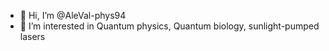 - 👋 Hi, I’m @AleVal-phys94
- 👀 I’m interested in Quantum physics, Quantum biology, sunlight-pumped lasers


<!---
AleVal-phys94/AleVal-phys94 is a ✨ special ✨ repository because its `README.md` (this file) appears on your GitHub profile.
You can click the Preview link to take a look at your changes.
--->
